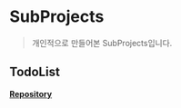 # SubProjects

> 개인적으로 만들어본 SubProjects입니다.

## TodoList

[**Repository**](https://github.com/ChaBo-4520/TodoList_Javascript)

